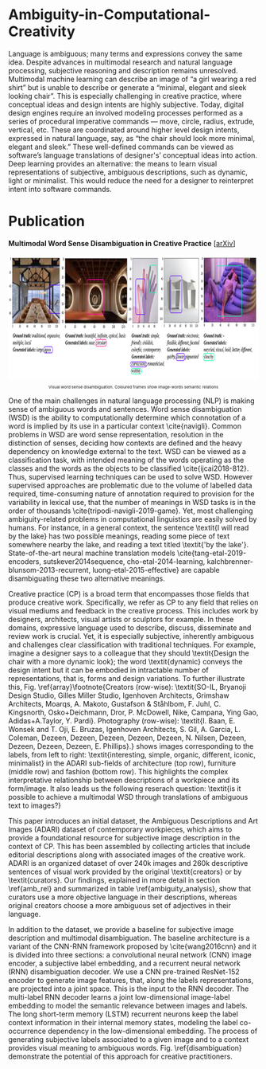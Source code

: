 # Ambiguity-in-Computational-Creativity

Language is ambiguous; many terms and expressions convey the same idea. Despite advances in multimodal research and natural language processing, subjective reasoning and description remains unresolved. Multimodal machine learning can describe an image of “a girl wearing a red shirt” but is unable to describe or generate a “minimal, elegant and sleek looking chair”.  This is especially challenging in creative practice, where conceptual ideas and design intents are highly subjective. Today, digital design engines require an involved modeling processes performed as a series of procedural imperative commands — move, circle, radius, extrude, vertical, etc. These are coordinated around higher level design intents, expressed in natural language, say, as “the chair should look more minimal, elegant and sleek.” These well-defined commands can be viewed as software’s language translations of designer's’ conceptual ideas into action. Deep learning provides an alternative: the means to learn visual representations of subjective, ambiguous descriptions, such as dynamic, light or minimalist. This would reduce the need for a designer to reinterpret intent into software commands. 

# Publication
**Multimodal Word Sense Disambiguation in Creative Practice**
[[arXiv](https://arxiv.org/abs/2007.07758)]

<div  align="center">   
  <img height="250"   src="./media/predicted_labels.png">
  <p style="font-size:8px"> Visual word sense disambiguation. Coloured frames show image-words semantic relations</p>
</div>

One of the main challenges in natural language processing (NLP) is making sense of ambiguous words and sentences. Word sense disambiguation (WSD) is the ability to computationally determine which connotation of a word is implied by its use in a particular context \cite{navigli}. Common problems in WSD are word sense representation, resolution in the distinction of senses, deciding how contexts are defined and the heavy dependency on knowledge external to the text. WSD can be viewed as a classification task, with intended meaning of the words operating as the classes and the words as the objects to be classified \cite{ijcai2018-812}. Thus, supervised learning techniques can be used to solve WSD. However supervised approaches are problematic due to the volume of labelled data required, time-consuming nature of annotation required to provision for the variability in lexical use, that the number of meanings in WSD tasks is in the order of thousands \cite{tripodi-navigli-2019-game}. Yet, most challenging ambiguity-related problems in computational linguistics are easily solved by humans. For instance, in a general context, the sentence \textit{I will read by the lake} has two possible meanings, reading some piece of text somewhere nearby the lake, and reading a text titled \textit{'by the lake'}. State-of-the-art neural machine translation models \cite{tang-etal-2019-encoders, sutskever2014sequence, cho-etal-2014-learning, kalchbrenner-blunsom-2013-recurrent, luong-etal-2015-effective} are capable disambiguating these two alternative meanings.

Creative practice (CP) is a broad term that encompasses those fields that produce creative work. Specifically, we refer as CP to any field that relies on visual mediums and feedback in the creative process. This includes work by designers, architects, visual artists or sculptors for example. In these domains, expressive language used to describe, discuss, disseminate and review work is crucial. Yet, it is especially subjective, inherently ambiguous and challenges clear classification with traditional techniques. For example, imagine a designer says to a colleague that they should \textit{Design the chair with a more dynamic look}; the word \textit{dynamic} conveys the design intent but it can be embodied in intractable number of representations, that is, forms and design variations. To further illustrate this, Fig. \ref{array}\footnote{Creators (row-wise): \textit{SO-IL, Bryanoji Design Studio, Gilles Miller Studio, Igenhoven Architects, Grimshaw Architects, Moarqs, A. Makoto, Gustafson \& Ståhlbom, F. Juhl, C. Kingsnorth, Osko+Deichmann, Dror, P. McDowell, Nike, Campana, Ying Gao, Adidas+A.Taylor, Y. Pardi}. Photography (row-wise): \textit{I. Baan, E. Wonsek and T. Oji, E. Bruzas, Igenhoven Architects, S. Gil, A. Garcia, L. Coleman, Dezeen, Dezeen, Dezeen, Dezeen, Dezeen, N. Nilsen, Dezeen, Dezeen, Dezeen, Dezeen, E. Phillips}.} shows images corresponding to the labels, from left to right: \textit{interesting, simple, organic, different, iconic, minimalist} in the ADARI sub-fields of architecture (top row), furniture (middle row) and fashion (bottom row). This highlights the complex interpretative relationship between descriptions of a workpiece and its form/image. It also leads us the following reserach question: \textit{is it possible to achieve a multimodal WSD through translations of ambiguous text to images?}

This paper introduces an initial dataset, the Ambiguous Descriptions and Art Images (ADARI) dataset of contemporary workpieces, which aims to provide a foundational resource for subjective image description in the context of CP. This has been assembled by collecting articles that include editorial descriptions along with associated images of the creative work. ADARI is an organized dataset of over 240k images and 260k descriptive sentences of visual work provided by the original \textit{creators} or by \textit{curators}. Our findings, explained in more detail in section \ref{amb_rel} and summarized in table \ref{ambiguity_analysis}, show that curators use a more objective language in their descriptions, whereas original creators choose a more ambiguous set of adjectives in their language. 

In addition to the dataset, we provide a baseline for subjective image description and multimodal disambiguation. The baseline architecture is a variant of the CNN-RNN framework proposed by \cite{wang2016cnn} and it is divided into three sections: a convolutional neural network (CNN) image encoder, a subjective label embedding, and a recurrent neural network (RNN) disambiguation decoder. We use a CNN pre-trained ResNet-152 encoder to generate image features, that, along the labels representations, are projected into a joint space. This is the input to the RNN decoder. The multi-label RNN decoder learns a joint low-dimensional image-label embedding to model the semantic relevance between images and labels. The long short-term memory (LSTM) recurrent neurons keep the label context information in their internal memory states, modeling the label co-occurrence dependency in the low-dimensional embedding. The process of generating subjective labels associated to a given image and to a context provides visual meaning to ambiguous words. Fig. \ref{disambiguation} demonstrate the potential of this approach for creative practitioners.

